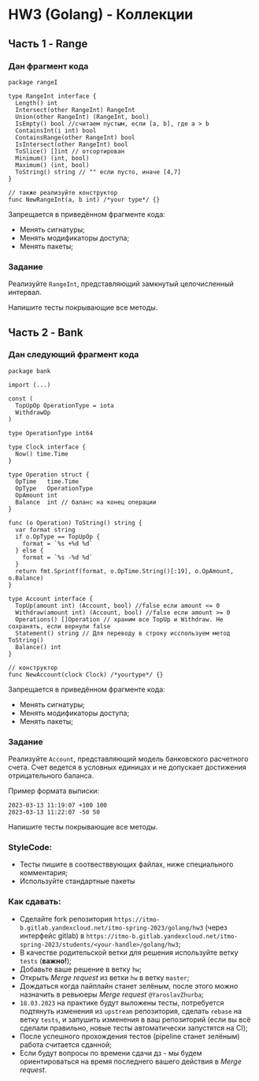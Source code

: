 # HW3 (Golang) - Коллекции

## Часть 1 - Range

### Дан фрагмент кода

```golang
package rangeI

type RangeInt interface {
  Length() int
  Intersect(other RangeInt) RangeInt
  Union(other RangeInt) (RangeInt, bool)
  IsEmpty() bool //считаем пустым, если [a, b], где a > b
  ContainsInt(i int) bool
  ContainsRange(other RangeInt) bool
  IsIntersect(other RangeInt) bool
  ToSlice() []int // отсортирован
  Minimum() (int, bool)
  Maximum() (int, bool)
  ToString() string // "" если пусто, иначе [4,7]
}

// также реализуйте конструктор
func NewRangeInt(a, b int) /*your type*/ {}
```

Запрещается в приведённом фрагменте кода:

* Менять сигнатуры;
* Менять модификаторы доступа;
* Менять пакеты;

### Задание

Реализуйте `RangeInt`, представляющий замкнутый целочисленный интервал.

Напишите тесты покрывающие все методы.

## Часть 2 - Bank

### Дан следующий фрагмент кода

```golang
package bank

import (...)

const (
  TopUpOp OperationType = iota
  WithdrawOp
)

type OperationType int64

type Clock interface {
  Now() time.Time
}

type Operation struct {
  OpTime   time.Time
  OpType   OperationType
  OpAmount int
  Balance  int // баланс на конец операции
}

func (o Operation) ToString() string {
  var format string
  if o.OpType == TopUpOp {
    format = `%s +%d %d`
  } else {
    format = `%s -%d %d`
  }
  return fmt.Sprintf(format, o.OpTime.String()[:19], o.OpAmount, o.Balance)
}

type Account interface {
  TopUp(amount int) (Account, bool) //false если amount <= 0
  Withdraw(amount int) (Account, bool) //false если amount >= 0
  Operations() []Operation // храним все TopUp и Withdraw. Не сохранять, если вернули false
  Statement() string // Для переводу в строку исспользуем метод ToString()
  Balance() int
}

// конструктор
func NewAccount(clock Clock) /*yourtype*/ {}
```

Запрещается в приведённом фрагменте кода:

* Менять сигнатуры;
* Менять модификаторы доступа;
* Менять пакеты;

### Задание

Реализуйте `Account`, представляющий модель банковского расчетного счета. Счет ведется в условных
единицах и не допускает достижения отрицательного баланса.

Пример формата выписки:

```text
2023-03-13 11:19:07 +100 100
2023-03-13 11:22:07 -50 50
```

Напишите тесты покрывающие все методы.

### StyleCode:

* Тесты пишите в соотвестввующих файлах, ниже специального комментария;
* Используйте стандартные пакеты

### Как сдавать:

* Сделайте fork репозитория `https://itmo-b.gitlab.yandexcloud.net/itmo-spring-2023/golang/hw3` (через интерфейс gitlab)
    в `https://itmo-b.gitlab.yandexcloud.net/itmo-spring-2023/students/<your-handle>/golang/hw3`;
* В качестве родительской ветки для решения используйте ветку `tests` (**важно!**);
* Добавьте ваше решение в ветку `hw`;
* Открыть _Merge request_ из ветки `hw` в ветку `master`;
* Дождаться когда пайплайн станет зелёным, после этого можно назначить в ревьюеры _Merge request_ `@YaroslavZhurba`;
* `18.03.2023` на практике будут выложены тесты, потребуется подтянуть изменения из `upstream` репозитория,
    сделать `rebase` на ветку `tests`, и запушить изменения в ваш репозиторий (если вы всё сделали правильно, новые тесты
    автоматически запустятся на CI);
* После успешного прохождения тестов (pipeline станет зелёным) работа считается сданной;
* Если будут вопросы по времени сдачи дз - мы будем ориентироваться на время последнего вашего действия в _Merge
    request_.

